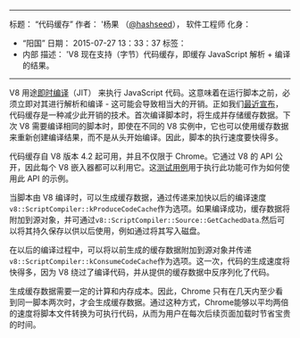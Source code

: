 ***

标题： “代码缓存”
作者： '杨果 （[@hashseed](https://twitter.com/hashseed)）， 软件工程师
化身：

*   “阳国”
    日期： 2015-07-27 13：33：37
    标签：
*   内部
    描述： 'V8 现在支持（字节）代码缓存，即缓存 JavaScript 解析 + 编译的结果。

***

V8 用途[即时编译](https://en.wikipedia.org/wiki/Just-in-time_compilation)（JIT） 来执行 JavaScript 代码。这意味着在运行脚本之前，必须立即对其进行解析和编译 - 这可能会导致相当大的开销。正如我们[最近宣布](https://blog.chromium.org/2015/03/new-javascript-techniques-for-rapid.html)，代码缓存是一种减少此开销的技术。首次编译脚本时，将生成并存储缓存数据。下次 V8 需要编译相同的脚本时，即使在不同的 V8 实例中，它也可以使用缓存数据来重新创建编译结果，而不是从头开始编译。因此，脚本的执行速度要快得多。

代码缓存自 V8 版本 4.2 起可用，并且不仅限于 Chrome。它通过 V8 的 API 公开，因此每个 V8 嵌入器都可以利用它。这[测试用例](https://chromium.googlesource.com/v8/v8.git/+/4.5.56/test/cctest/test-api.cc#21090)用于执行此功能可作为如何使用此 API 的示例。

当脚本由 V8 编译时，可以生成缓存数据，通过传递来加快以后的编译速度`v8::ScriptCompiler::kProduceCodeCache`作为选项。如果编译成功，缓存数据将附加到源对象，并可通过`v8::ScriptCompiler::Source::GetCachedData`.然后可以将其持久保存以供以后使用，例如通过将其写入磁盘。

在以后的编译过程中，可以将以前生成的缓存数据附加到源对象并传递`v8::ScriptCompiler::kConsumeCodeCache`作为选项。这一次，代码的生成速度将快得多，因为 V8 绕过了编译代码，并从提供的缓存数据中反序列化了代码。

生成缓存数据需要一定的计算和内存成本。因此，Chrome 只有在几天内至少看到同一脚本两次时，才会生成缓存数据。通过这种方式，Chrome能够以平均两倍的速度将脚本文件转换为可执行代码，从而为用户在每次后续页面加载时节省宝贵的时间。
